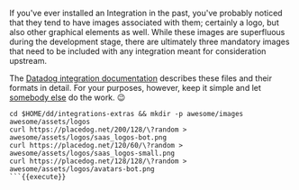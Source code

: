 If you've ever installed an Integration in the past, you've probably noticed that they tend to have images associated with them; certainly a logo, but also other graphical elements as well. While these images are superfluous during the development stage, there are ultimately three mandatory images that need to be included with any integration meant for consideration upstream.

The [Datadog integration documentation](https://docs.datadoghq.com/developers/integrations/new_check_howto/#add-images-and-logos) describes these files and their formats in detail. For your purposes, however, keep it simple and let [somebody else](https://placedog.net/) do the work. 😉
```
cd $HOME/dd/integrations-extras && mkdir -p awesome/images awesome/assets/logos
curl https://placedog.net/200/128/\?random > awesome/assets/logos/saas_logos-bot.png
curl https://placedog.net/120/60/\?random > awesome/assets/logos/saas_logos-small.png
curl https://placedog.net/128/128/\?random > awesome/assets/logos/avatars-bot.png
```{{execute}}
